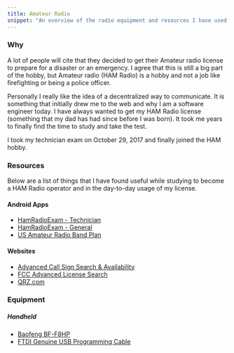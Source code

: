 ```yaml
---
title: Amateur Radio
snippet: "An overview of the radio equipment and resources I have used."
---
```


### Why
A lot of people will cite that they decided to get their Amateur radio license to prepare for a disaster or an emergency. I agree that this is still a big part of the hobby, but Amateur radio (HAM Radio) is a hobby and not a job like firefighting or being a police officer.

Personally I really like the idea of a decentralized way to communicate. It is something that initially drew me to the web and why I am a software engineer today. I have always wanted to get my HAM Radio license (something that my dad has had since before I was born). It took me years to finally find the time to study and take the test.

I took my technician exam on October 29, 2017 and finally joined the HAM hobby.

### Resources
Below are a list of things that I have found useful while studying to become a HAM Radio operator and in the day-to-day usage of my license.

#### Android Apps
- [HamRadioExam - Technician](https://play.google.com/store/apps/details?id=com.delasystems.hamradioexamtech)
- [HamRadioExam - General](https://play.google.com/store/apps/details?id=com.delasystems.hamradioexamgeneral)
- [US Amateur Radio Band Plan](https://play.google.com/store/apps/details?id=com.kimbrelk.ham)

#### Websites
- [Advanced Call Sign Search &amp; Availability](http://www.ae7q.com/query/)
- [FCC Advanced License Search](http://wireless2.fcc.gov/UlsApp/UlsSearch/searchAdvanced.jsp)
- [QRZ.com](https://www.qrz.com/)

### Equipment

##### Handheld
- [Baofeng BF-F8HP](https://www.amazon.com/BaoFeng-BF-F8HP-Two-Way-136-174MHz-400-520MHz/dp/B00MAULSOK/)
- [FTDI Genuine USB Programming Cable](https://www.amazon.com/BTECH-Genuine-Programming-Cable-BaoFeng/dp/B00HUB0ONK/)
